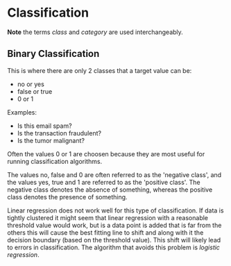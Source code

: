 # Classification

**Note** the terms _class_ and _category_ are used interchangeably.

## Binary Classification

This is where there are only 2 classes that a target value can be:

- no or yes
- false or true
- 0 or 1

Examples:

- Is this email spam?
- Is the transaction fraudulent?
- Is the tumor malignant?

Often the values 0 or 1 are choosen because they are most useful for running classification algorithms.

The values no, false and 0 are often referred to as the 'negative class', and the values yes, true and 1 are referred to as the 'positive class'. The negative class denotes the absence of something, whereas the positive class denotes the presence of something.

Linear regression does not work well for this type of classification. If data is tightly clustered it might seem that linear regression with a reasonable threshold value would work, but is a data point is added that is far from the others this will cause the best fitting line to shift and along with it the decision boundary (based on the threshold value). This shift will likely lead to errors in classification. The algorithm that avoids this problem is _logistic regression_.

